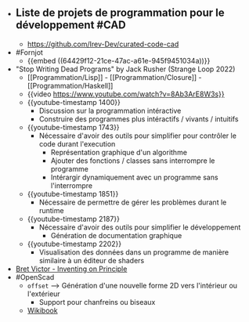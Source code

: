 - Liste de projets de programmation pour le développement #CAD
	-
	- https://github.com/Irev-Dev/curated-code-cad
- #Fornjot
	- {{embed ((64429f12-21ce-47ac-a61e-945f9451034a))}}
- "Stop Writing Dead Programs" by Jack Rusher (Strange Loop 2022)
	- [[Programmation/Lisp]] - [[Programmation/Closure]] - [[Programmation/Haskell]]
	- {{video  https://www.youtube.com/watch?v=8Ab3ArE8W3s}}
	- {{youtube-timestamp 1400}}
		- Discussion sur la programmation intéractive
		- Construire des programmes plus intéractifs / vivants / intuitifs
	- {{youtube-timestamp 1743}}
		- Nécessaire d'avoir des outils pour simplifier pour contrôler le code durant l'execution
			- Représentation graphique d'un algorithme
			- Ajouter des fonctions / classes sans interrompre le programme
			- Intérargir dynamiquement avec un programme sans l'interrompre
	- {{youtube-timestamp 1851}}
		- Nécessaire de permettre de gérer les problèmes durant le runtime
	- {{youtube-timestamp 2187}}
		- Nécessaire d'avoir des outils pour simplifier le développement
			- Génération de documentation graphique
	- {{youtube-timestamp 2202}}
		- Visualisation des données dans un programme de manière similaire à un éditeur de shaders
- [Bret Victor - Inventing on Principle](https://www.youtube.com/watch?v=PUv66718DII)
- #OpenScad
	- `offset` --> Génération d'une nouvelle forme 2D vers l'intérieur ou l'extérieur
		- Support pour chanfreins ou biseaux
	- [Wikibook](https://en.wikibooks.org/wiki/OpenSCAD_User_Manual/Transformations)